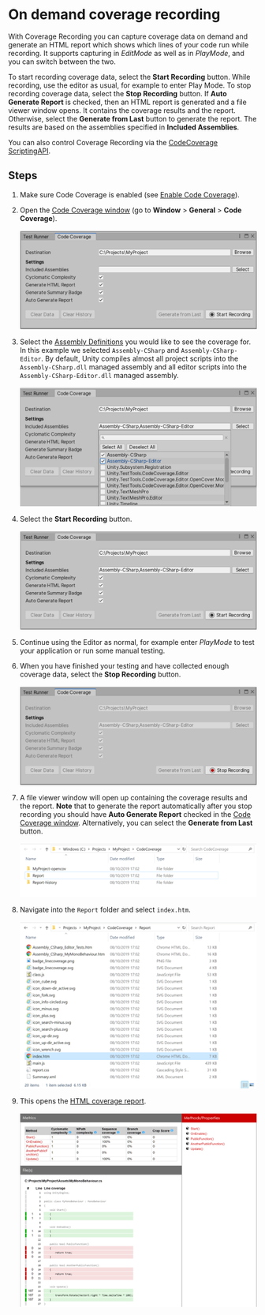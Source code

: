 # On demand coverage recording

With Coverage Recording you can capture coverage data on demand and generate an HTML report which shows which lines of your code run while recording. It supports capturing in _EditMode_ as well as in _PlayMode_, and you can switch between the two.

To start recording coverage data, select the **Start Recording** button. While recording, use the editor as usual, for example to enter Play Mode. To stop recording coverage data, select the **Stop Recording** button. If **Auto Generate Report** is checked, then an HTML report is generated and a file viewer window opens. It contains the coverage results and the report. Otherwise, select the **Generate from Last** button to generate the report. The results are based on the assemblies specified in **Included Assemblies**.

You can also control Coverage Recording via the [CodeCoverage ScriptingAPI](https://docs.unity3d.com/Packages/com.unity.testtools.codecoverage@0.2/api/UnityEditor.TestTools.CodeCoverage.CodeCoverage.html).

## Steps

1. Make sure Code Coverage is enabled (see [Enable Code Coverage](UsingCodeCoverage.md#enable-code-coverage)).

2. Open the [Code Coverage window](CodeCoverageWindow.md) (go to **Window** > **General** > **Code Coverage**).<br/><br/>
![Code Coverage Window](images/using_coverage/open_coverage_window.png)

3. Select the [Assembly Definitions](https://docs.unity3d.com/Manual/ScriptCompilationAssemblyDefinitionFiles.html) you would like to see the coverage for. In this example we selected `Assembly-CSharp` and `Assembly-CSharp-Editor`. By default, Unity compiles almost all project scripts into the `Assembly-CSharp.dll` managed assembly and all editor scripts into the `Assembly-CSharp-Editor.dll` managed assembly.<br/><br/>
![Select Assemblies](images/using_coverage/select_assemblies.png)

4. Select the **Start Recording** button.<br/><br/>
![Start Recording](images/coverage_recording/start_recording.png)

5. Continue using the Editor as normal, for example enter _PlayMode_ to test your application or run some manual testing.

6. When you have finished your testing and have collected enough coverage data, select the **Stop Recording** button.<br/><br/>
![Stop Recording](images/coverage_recording/stop_recording.png)

7. A file viewer window will open up containing the coverage results and the report. **Note** that to generate the report automatically after you stop recording you should have **Auto Generate Report** checked in the [Code Coverage window](CodeCoverageWindow.md). Alternatively, you can select the **Generate from Last** button.<br/><br/>
![Coverage Results File Viewer](images/using_coverage/report_folder.png)

8. Navigate into the `Report` folder and select `index.htm`.<br/><br/>
![Report File Viewer](images/using_coverage/index_folder.png)

9. This opens the [HTML coverage report](HowToInterpretResults.md).<br/><br/>
![HTML Coverage Report](images/coverage_recording/report_html.png)
